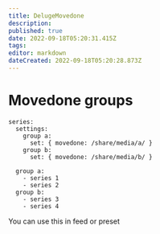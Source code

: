 ```yaml
---
title: DelugeMovedone
description: 
published: true
date: 2022-09-18T05:20:31.415Z
tags: 
editor: markdown
dateCreated: 2022-09-18T05:20:28.873Z
---
```


# Movedone groups
```
series:
  settings:
    group a:
      set: { movedone: /share/media/a/ }
    group b:
      set: { movedone: /share/media/b/ }

  group a:
    - series 1
    - series 2
  group b:
    - series 3
    - series 4
```

You can use this in feed or preset

